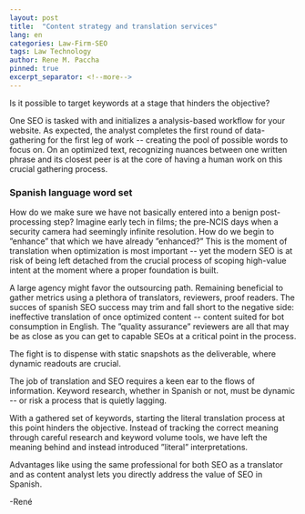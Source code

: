 ```yaml
---
layout: post
title:  "Content strategy and translation services"
lang: en
categories: Law-Firm-SEO
tags: Law Technology
author: Rene M. Paccha
pinned: true
excerpt_separator: <!--more-->
---
```


Is it possible to target keywords at a stage that hinders the objective?

One SEO is tasked with and initializes a analysis-based workflow for your website.  As expected, the analyst completes the first round of data-gathering for the first leg of work -- creating the pool of possible words to focus on.  On an optimized text, recognizing nuances between one written phrase and its closest peer is at the core of having a human work on this crucial gathering  process.  

### Spanish language word set
How do we make sure we have not basically entered into a benign post-processing step? Imagine early tech in films; the pre-NCIS days when a security camera had seemingly infinite resolution.  How do we begin to ”enhance” that which we have already ”enhanced?”  This is the moment of translation when optimization is most important -- yet the modern SEO is at risk of being left detached from the crucial process of scoping high-value intent at the moment where a proper foundation is built.

A large agency might favor the outsourcing path.  Remaining beneficial to gather metrics using a plethora of translators, reviewers,  proof readers.  The succes of spanish SEO success may trim and fall short to the negative side: ineffective translation of once optimized content -- content suited for bot consumption in English.   The ”quality assurance” reviewers are all that may be as close as you can get to capable SEOs at a critical point in the process.

The fight is to dispense with static snapshots as the deliverable, where dynamic readouts are crucial. 

The job of translation and SEO requires a keen ear to the flows of information.  Keyword research, whether in Spanish or not, must be dynamic -- or risk a process that is quietly lagging.

With a gathered set of keywords, starting the literal translation process at this point hinders the objective.   Instead of tracking the correct meaning through careful research and keyword volume tools,  we have left the meaning behind and instead introduced ”literal” interpretations.

Advantages like using the same professional for both SEO as a translator and as content analyst lets you directly address the value of SEO in Spanish.

-René
